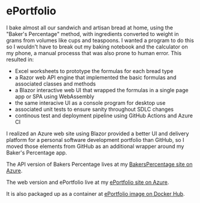 # ePortfolio

I bake almost all our sandwich and artisan bread at home, using the "Baker's Percentage" method, with ingredients converted to weight in grams from volumes like cups and teaspoons. I wanted a program to do this so I wouldn't have to break out my baking notebook and the calculator on my phone, a manual processs that was also prone to human error. This resulted in:

- Excel worksheets to prototype the formulas for each bread type
- a Razor web API engine that implemented the basic formulas and associated classes and methods
- a Blazor interactive web UI that wrapped the formulas in a single page app or SPA using WebAssembly
- the same interacive UI as a console program for desktop use
- associated unit tests to ensure sanity throughout SDLC changes
- continous test and deployment pipeline using GitHub Actions and Azure CI

I realized an Azure web site using Blazor provided a better UI and delivery platform for a personal software development portfolio than GitHub, so I moved those elements from GitHub as an additional wrapper around my Baker's Percentage app.

The API version of Bakers Percentage lives at my [BakersPercentage site on Azure](https://hellums-bakersapi.azurewebsites.net/api).

The web version and ePortfolio live at my [ePortfolio site on Azure](https://hellums-eportfolio.azurewebsites.net). 

It is also packaged up as a container at [ePortfolio image on Docker Hub](https://hub.docker.com/r/hellums/eportfolio).
